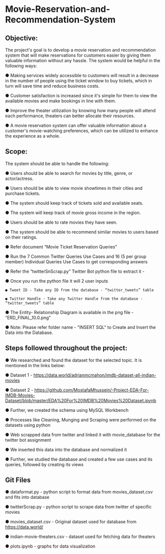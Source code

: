 # Movie-Reservation-and-Recommendation-System

## Objective:

The project's goal is to develop a movie reservation and recommendation system
that will make reservations for customers easier by giving them valuable information
without any hassle. The system would be helpful in the following ways:

● Making services widely accessible to customers will result in a decrease in the
number of people using the ticket window to buy tickets, which in turn will
save time and reduce business costs.

● Customer satisfaction is increased since it's simple for them to view the
available movies and make bookings in line with them.

● Improve the theater utilization by knowing how many people will attend each
performance, theaters can better allocate their resources.

● A movie reservation system can offer valuable information about a customer's
movie-watching preferences, which can be utilized to enhance the experience
as a whole.

## Scope:

The system should be able to handle the following:

● Users should be able to search for movies by title, genre, or actor/actress.

● Users should be able to view movie showtimes in their cities and purchase
tickets.

● The system should keep track of tickets sold and available seats.

● The system will keep track of movie gross income in the region.

● Users should be able to rate movies they have seen.

● The system should be able to recommend similar movies to users based on
their ratings.

● Refer document “Movie Ticket Reservation Queries”
  
  ● Run the 7 Common Twitter Queries Use Cases and 16 (5 per group member) Individual Queries Use Cases to get corresponding answers

● Refer the “twitterSnScrap.py” Twitter Bot python file to extract it - 
  
  ● Once you run the python file it will 2 user inputs
    
    ● Tweet ID - Take any ID from the database - “twitter_tweets” table
    
    ● Twitter Handle - Take any Twitter Handle from the database - “twitter_tweets” table

● The Entity- Relationship Diagram is available in the png file - “ERD_FINAL_10.0.png”

● Note: Please refer folder name - "INSERT SQL" to Create and Insert the Data into the Database.


## Steps followed throughout the project:

● We researched and found the dataset for the selected topic. It is mentioned in the links below:

  ● Dataset 1 - https://data.world/adrianmcmahon/imdb-dataset-all-indian-movies

  ● Dataset 2 - https://github.com/MostafaMhussein/-Project-EDA-For-IMDB-Movies-Dataset/blob/master/EDA%20For%20IMDB%20Movies%20Dataset.ipynb

● Further, we created the schema using MySQL Workbench

● Processes like Cleaning, Munging and Scraping were performed on the datasets using python

● Web scrapped data from twitter and linked it with movie_database for the twitter bot assignment

● We inserted this data into the database and normalized it

● Further, we studied the database and created a few use cases and its queries, followed by creating its views


## Git Files
● dataformat.py - python script to format data from movies_dataset.csv and fits into database

● twitterScrap.py - python script to scrape data from twitter of specific movies

● movies_dataset.csv - Original dataset used for database from https://data.world/

● indian-movie-theaters.csv - dataset used for fetching data for theaters

● plots.ipynb - graphs for data visualization

